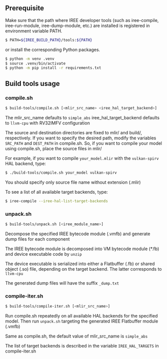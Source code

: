 ## Prerequisite
Make sure that the path where IREE developer tools (such as iree-compile, iree-run-module, iree-dump-module, etc.) are installed is registered in environment variable PATH.

```bash
$ PATH=${IREE_BUILD_PATH}/tools:${PATH}
```

or install the corresponding Python packages.

```bash
$ python -m venv .venv
$ source .venv/bin/activate
$ python -m pip install -r requirements.txt
```


## Build tools usage
### compile.sh
```bash
$ build-tools/compile.sh [<mlir_src_name> <iree_hal_target_backend>]
```

The mlir_src_name defaults to `simple_abs`
iree_hal_target_backend defaults to `llvm-cpu` with RV32IMFV configuration

The source and destination directories are fixed to mlir/ and build/, respectively. If you want to specify the desired path, modify the variables `SRC_PATH` and `DEST_PATH` in compile.sh. So, if you want to compile your model using compile.sh, place the source files in mlir/

For example, if you want to compile `your_model.mlir` with the `vulkan-spirv` HAL backend, type:
```bash
$ ./build-tools/compile.sh your_model vulkan-spirv
```
You should specify only source file name without extension (.mlir)

To see a list of all available target backends, type:
```bash
$ iree-compile --iree-hal-list-target-backends
```


### unpack.sh
```bash
$ build-tools/unpack.sh [<iree_module_name>]
```

Decompose the specified IREE bytecode module (.vmfb) and generate dump files for each component

The IREE bytecode module is decomposed into VM bytecode module (*.fb) and device executable code by `unzip`

The device executable is serialized into either a Flatbuffer (.fb) or shared object (.so) file, depending on the target backend. The latter corresponds to `llvm-cpu`

The generated dump files will have the suffix `_dump.txt`


### compile-iter.sh
```bash
$ build-tools/compile-iter.sh [<mlir_src_name>]
```

Run compile.sh repeatedly on all available HAL backends for the specified model. Then run `unpack.sh` targeting the generated IREE Flatbuffer module (.vmfb)

Same as compile.sh, the default value of mlir_src_name is `simple_abs`

The list of target backends is described in the variable `IREE_HAL_TARGETS` in compile-iter.sh
